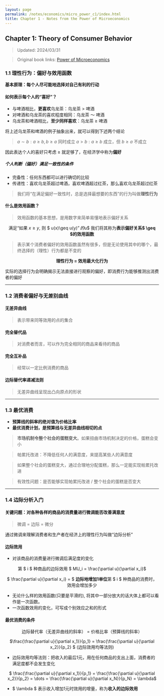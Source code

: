 ```yaml
---
layout: page
permalink: /notes/economics/micro_power_c1/index.html
title: Chapter 1 - Notes from the Power of Microeconomics
---
```


## Chapter 1: Theory of Consumer Behavior

> Updated: 2024/03/31

> Original book links: [Power of Microeconomics](https://book.douban.com/subject/36665083/)

### 1.1 理性行为：偏好与效用函数

**基本原理：每个人尽可能地选择对自己有利的行动**

#### 如何表示每个人的“喜好”？

- 与啤酒相比，**更喜欢**乌龙茶：乌龙茶 > 啤酒
- 对啤酒和乌龙茶的喜欢程度相同：乌龙茶 ～ 啤酒
- 乌龙茶和啤酒相比，**至少同样喜欢**：乌龙茶 $\geq$ 啤酒

将上述乌龙茶和啤酒的例子抽象出来，就可以得到下述两个结论
> $a \sim b: a \geq b, b \geq a$ 同时成立
> $a > b: a \geq b$ 成立，但 $b \geq a$ 不成立

因此表达个人的喜好只考虑 $\geq$ 就足够了，在经济学中称为**偏好** 

##### 个人判断（偏好）满足一致性的条件

- 完备性：任何东西都可以进行确切的比较
- 传递性：喜欢乌龙茶超过啤酒，喜欢啤酒超过红茶，那么喜欢乌龙茶超过红茶

> 我们将“在满足偏好一致性时，总是选择最想要的东西”的行为叫做**理性行为**

#### 什么是效用函数？

> 效用函数的基本思想，是用数字来简单易懂地表示偏好关系

<center>

满足“如果 $x \geq y,$ 则 $ u(x)\geq u(y)$”的$u$ 
我们将其称为**表示偏好关系$ \geq $的效用函数**

</center>

> 表示某个消费者偏好的效用函数虽然有很多，但是无论使用其中的哪个，最终选择的（理性）行为都是不变的

<center>

**理性行为 = 效用最大化行为**

</center>

实际的选择行为会明确揭示无法直接进行观察的偏好，即消费行为能够推测出消费者的偏好

---

### 1.2 消费者偏好与无差别曲线

#### 无差异曲线

> 表示带来同等效用的点的集合

#### 完全替代品

> 对消费者而言，可以作为完全相同的商品来看待的商品

#### 完全互补品

> 经常以一定比例消费的商品

#### 边际替代率递减法则

> 无差异曲线呈现出凸向原点的形状

---

### 1.3 最优消费

- **预算线的斜率的绝对值为价格比率**
- **最优消费计划，是预算线与无差异曲线相切的点**

> **市场机制令整个社会的蛋糕变大**。如果扭曲市场机制决定的价格，蛋糕会变小

> 帕累托改进：不降低任何人的满意度，来提高某些人的满意度

> 如果整个社会的蛋糕变大，通过合理地分配蛋糕，那么一定能实现帕累托改进

> 有效性问题：是否能够实现帕累托改进 / 整个社会的蛋糕是否变大

---

### 1.4 边际分析入门

#### 关键问题：对各种各样的商品的消费量进行微调能否改善满意度

> 微调 = 边际 = 微分

通过微调来理解消费者和生产者在经济上的理性行为叫做“边际分析”

#### 边际效用

- 对该商品的消费量进行微调后满足度的变化

<center>

第 $ i $ 种商品的边际效用 $ MU_i = \frac{\partial u}{\partial x_i}$ 

</center>

<center>

$ \frac{\partial u}{\partial x_i} = $ **边际地增加1单位**第 $ i $ 种商品的消费时，效用会增加多少

</center>

- 无论什么样的效用函数(只要是平滑的), 将其中一部分放大的话大体上都可以看作是一次函数。
- 一次函数效用的变化，可写成个别效应之和的形式

#### 最优消费的条件

<center>

边际替代率（无差异曲线的斜率） = 价格比率（预算线的斜率）

$\frac{\frac{\partial u}{\partial x_1}}{p_1} = \frac{\frac{\partial u}{\partial x_2}}{p_2} $ (边际效用均等法则)

</center>

- 边际效用均等法则：把收入的最后1元，用在任何商品的支出上面，消费者的满足度都不会发生变化

<center>

$ \frac{\frac{\partial u}{\partial x_1}}{p_1} = \frac{\frac{\partial u}{\partial x_2}}{p_2} = \dots = \frac{\frac{\partial u}{\partial x_N}}{p_N} = \lambda$ 

</center>

- $ \lambda $ 表示收入增加1元时效用的增量，称为**收入的边际效用**











































































